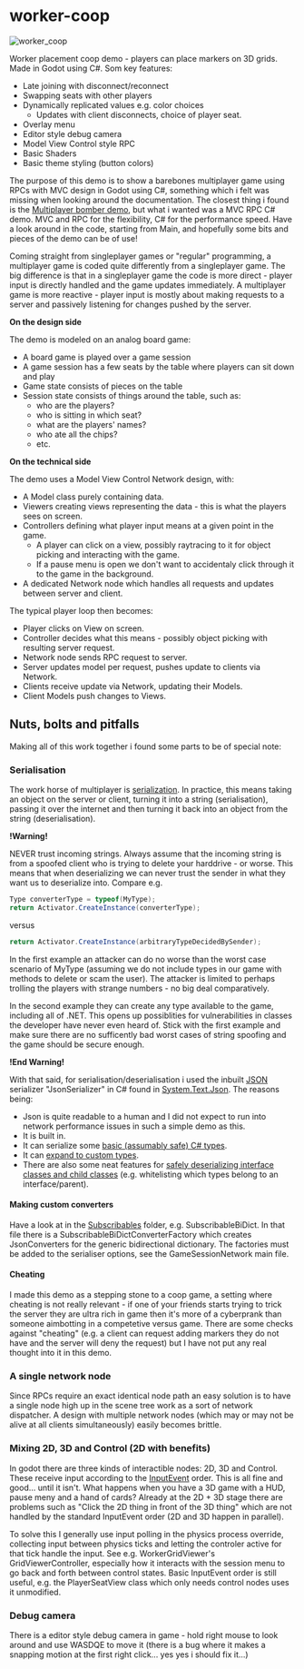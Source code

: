 # worker-coop
![worker_coop](https://github.com/user-attachments/assets/2678c62a-41a0-47cd-8434-48571b8afc36)

Worker placement coop demo - players can place markers on 3D grids. Made in Godot using C#. Som key features:

- Late joining with disconnect/reconnect
- Swapping seats with other players
- Dynamically replicated values e.g. color choices
  - Updates with client disconnects, choice of player seat.
- Overlay menu
- Editor style debug camera
- Model View Control style RPC
- Basic Shaders
- Basic theme styling (button colors)

The purpose of this demo is to show a barebones multiplayer game using RPCs with MVC design in Godot using C#, something which i felt was missing when looking around the documentation. The closest thing i found is the [Multiplayer bomber demo](https://github.com/godotengine/godot-demo-projects/tree/master/networking/multiplayer_bomber), but what i wanted was a MVC RPC C# demo. MVC and RPC for the flexibility, C# for the performance speed. Have a look around in the code, starting from Main, and hopefully some bits and pieces of the demo can be of use!

Coming straight from singleplayer games or "regular" programming, a multiplayer game is coded quite differently from a singleplayer game. The big difference is that in a singleplayer game the code is more direct - player input is directly handled and the game updates immediately. A multiplayer game is more reactive - player input is mostly about making requests to a server and passively listening for changes pushed by the server.

**On the design side**

The demo is modeled on an analog board game:
- A board game is played over a game session
- A game session has a few seats by the table where players can sit down and play
- Game state consists of pieces on the table
- Session state consists of things around the table, such as:
  - who are the players?
  - who is sitting in which seat?
  - what are the players' names?
  - who ate all the chips?
  - etc.

**On the technical side**

The demo uses a Model View Control Network design, with:
- A Model class purely containing data.
- Viewers creating views representing the data - this is what the players sees on screen.
- Controllers defining what player input means at a given point in the game.
  - A player can click on a view, possibly raytracing to it for object picking and interacting with the game.
  - If a pause menu is open we don't want to accidentaly click through it to the game in the background.
- A dedicated Network node which handles all requests and updates between server and client.

The typical player loop then becomes:
- Player clicks on View on screen.
- Controller decides what this means - possibly object picking with resulting server request.
- Network node sends RPC request to server.
- Server updates model per request, pushes update to clients via Network.
- Clients receive update via Network, updating their Models.
- Client Models push changes to Views.

## Nuts, bolts and pitfalls
Making all of this work together i found some parts to be of special note:

### Serialisation
The work horse of multiplayer is [serialization](https://en.wikipedia.org/wiki/Serialization). In practice, this means taking an object on the server or client, turning it into a string (serialisation), passing it over the internet and then turning it back into an object from the string (deserialisation).

**!Warning!**

NEVER trust incoming strings. Always assume that the incoming string is from a spoofed client who is trying to delete your harddrive - or worse. This means that when deserializing we can never trust the sender in what they want us to deserialize into. Compare e.g.

```csharp
Type converterType = typeof(MyType);
return Activator.CreateInstance(converterType);
```
versus
```csharp
return Activator.CreateInstance(arbitraryTypeDecidedBySender);
```

In the first example an attacker can do no worse than the worst case scenario of MyType (assuming we do not include types in our game with methods to delete or scam the user). The attacker is limited to perhaps trolling the players with strange numbers - no big deal comparatively. 

In the second example they can create any type available to the game, including all of .NET. This opens up possiblities for vulnerabilities in classes the developer have never even heard of. Stick with the first example and make sure there are no sufficently bad worst cases of string spoofing and the game should be secure enough.

**!End Warning!**

With that said, for serialisation/deserialisation i used the inbuilt [JSON](https://en.wikipedia.org/wiki/JSON) serializer "JsonSerializer" in C# found in [System.Text.Json](https://learn.microsoft.com/en-us/dotnet/standard/serialization/system-text-json/how-to). The reasons being:
- Json is quite readable to a human and I did not expect to run into network performance issues in such a simple demo as this.
- It is built in.
- It can serialize some [basic (assumably safe) C# types](https://learn.microsoft.com/en-us/dotnet/standard/serialization/system-text-json/supported-types).
- It can [expand to custom types](https://learn.microsoft.com/en-us/dotnet/standard/serialization/system-text-json/converters-how-to). 
- There are also some neat features for [safely deserializing interface classes and child classes](https://learn.microsoft.com/en-us/dotnet/standard/serialization/system-text-json/polymorphism) (e.g. whitelisting which types belong to an interface/parent).

#### Making custom converters
Have a look at in the [Subscribables](https://github.com/jkvastad/Godot-4-Multiplayer-Tutorials/tree/main/Demos/WorkerCoop/Shared/Subscribables) folder, e.g. SubscribableBiDict. In that file there is a SubscribableBiDictConverterFactory which creates JsonConverters for the generic bidirectional dictionary. The factories must be added to the serialiser options, see the GameSessionNetwork main file.

#### Cheating
I made this demo as a stepping stone to a coop game, a setting where cheating is not really relevant - if one of your friends starts trying to trick the server they are ultra rich in game then it's more of a cyberprank than someone aimbotting in a competetive versus game. There are some checks against "cheating" (e.g. a client can request adding markers they do not have and the server will deny the request) but I have not put any real thought into it in this demo.

### A single network node
Since RPCs require an exact identical node path an easy solution is to have a single node high up in the scene tree work as a sort of network dispatcher. A design with multiple network nodes (which may or may not be alive at all clients simultaneously) easily becomes brittle.

### Mixing 2D, 3D and Control (2D with benefits)
In godot there are three kinds of interactible nodes: 2D, 3D and Control. These receive input according to the [InputEvent](https://docs.godotengine.org/en/stable/tutorials/inputs/inputevent.html) order. This is all fine and good... until it isn't. What happens when you have a 3D game with a HUD, pause meny and a hand of cards? Already at the 2D + 3D stage there are problems such as "Click the 2D thing in front of the 3D thing" which are not handled by the standard InputEvent order (2D and 3D happen in parallel). 

To solve this I generally use input polling in the physics process override, collecting input between physics ticks and letting the controler active for that tick handle the input. See e.g. WorkerGridViewer's GridViewerController, especially how it interacts with the session menu to go back and forth between control states. Basic InputEvent order is still useful, e.g. the PlayerSeatView class which only needs control nodes uses it unmodified.

### Debug camera
There is a editor style debug camera in game - hold right mouse to look around and use WASDQE to move it (there is a bug where it makes a snapping motion at the first right click... yes yes i should fix it...)
